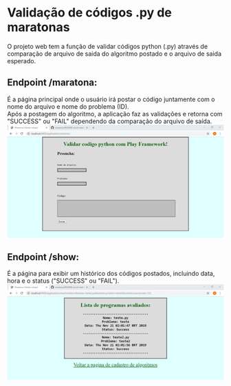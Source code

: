 # Validação de códigos .py de maratonas
 O projeto web tem a função de validar códigos python (.py) através de comparação de arquivo de saida do algoritmo postado e o arquivo de saida esperado.  
 
## Endpoint /maratona: 
 É a página principal onde o usuário irá postar o código juntamente com o nome do arquivo e nome do problema (ID).  
 Após a postagem do algoritmo, a aplicação faz as validações e retorna com "SUCCESS" ou "FAIL" dependendo da comparação do arquivo de saída.  
 ![](pics/endpoint-maratona.png)  
   
## Endpoint /show: 
 É a página para exibir um histórico dos códigos postados, incluindo data, hora e o status ("SUCCESS" ou "FAIL").  
 ![](pics/endpoint-show.png) 
